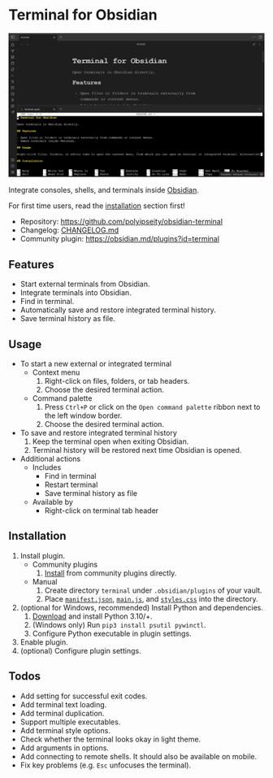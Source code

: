 # Terminal for Obsidian

![Trailer](assets/trailer.png)

Integrate consoles, shells, and terminals inside [Obsidian](https://obsidian.md/).

For first time users, read the [installation](#installation) section first!

- Repository: https://github.com/polyipseity/obsidian-terminal
- Changelog: [CHANGELOG.md](CHANGELOG.md)
- Community plugin: https://obsidian.md/plugins?id=terminal

## Features

- Start external terminals from Obsidian.
- Integrate terminals into Obsidian.
- Find in terminal.
- Automatically save and restore integrated terminal history.
- Save terminal history as file.

## Usage

- To start a new external or integrated terminal
	- Context menu
		1. Right-click on files, folders, or tab headers.
		2. Choose the desired terminal action.
	- Command palette
		1. Press `Ctrl+P` or click on the `Open command palette` ribbon next to the left window border.
		2. Choose the desired terminal action.
- To save and restore integrated terminal history
	1. Keep the terminal open when exiting Obsidian.
	2. Terminal history will be restored next time Obsidian is opened.
- Additional actions
	- Includes
		- Find in terminal
		- Restart terminal
		- Save terminal history as file
	- Available by
		- Right-click on terminal tab header

## Installation

1. Install plugin.
	- Community plugins
		1. [Install](https://obsidian.md/plugins?id=terminal) from community plugins directly.
	- Manual
		1. Create directory `terminal` under `.obsidian/plugins` of your vault.
		2. Place [`manifest.json`](manifest.json), [`main.js`](main.js), and [`styles.css`](styles.css) into the directory.
2. (optional for Windows, recommended) Install Python and dependencies.
	1. [Download](https://www.python.org/downloads/) and install Python 3.10/+.
	2. (Windows only) Run `pip3 install psutil pywinctl`.
	3. Configure Python executable in plugin settings.
3. Enable plugin.
4. (optional) Configure plugin settings.

## Todos

- Add setting for successful exit codes.
- Add terminal text loading.
- Add terminal duplication.
- Support multiple executables.
- Add terminal style options.
- Check whether the terminal looks okay in light theme.
- Add arguments in options.
- Add connecting to remote shells. It should also be available on mobile.
- Fix key problems (e.g. `Esc` unfocuses the terminal).

